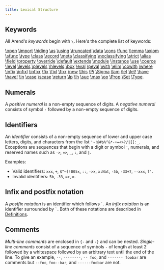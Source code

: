 ```yaml
---
title: Lexical Structure
---
```


## Keywords

All Arend's _keywords_ begin with `\`.
Here's the complete list of keywords:

[\open](definitions/modules#open-commands) [\import](definitions/modules#import-commands) [\hiding](definitions/modules#open-commands) [\as](definitions/modules#open-commands) [\using](definitions/modules#open-commands)
[\truncated](definitions/data#truncation) [\data](definitions/data) [\cons](definitions/data#constructor-synonyms) [\func](definitions/functions) [\lemma](definitions/functions#lemmas) [\axiom](definitions/functions#lemmas) [\sfunc](definitions/functions#sfunc) [\type](definitions/types) [\class](definitions/classes) [\record](definitions/records) [\meta](definitions/metas)
[\classifying](definitions/classes#classifying-fields) [\noclassifying](definitions/classes#classifying-fields) [\strict](definitions/parameters#strict-parameters) [\alias](definitions#aliases)
[\field](definitions/records) [\property](definitions/records#properties) [\override](definitions/records#override) [\default](definitions/records#default) [\extends](definitions/records#extensions) [\module](definitions/modules#modules) [\instance](definitions/classes#instances)
[\use](definitions/coercion) [\coerce](definitions/coercion) [\level](definitions/level) [\levels](expressions/universes#level-polymorphism) [\plevels](expressions/universes#level-parameters) [\hlevels](expressions/universes#level-parameters) [\box](expressions/box) [\eval](definitions/functions#sfunc) [\peval](definitions/functions#sfunc)
[\with](definitions/functions#pattern-matching) [\elim](definitions/functions#elim) [\cowith](definitions/functions#copattern-matching) [\where](definitions/modules#where-blocks)
[\infix](definitions#infix-operators) [\infixl](definitions#infix-operators) [\infixr](definitions#infix-operators) [\fix](definitions#precedence) [\fixl](definitions#precedence) [\fixr](definitions#precedence)
[\new](expressions/class-ext) [\this](definitions/records#this) [\Pi](expressions/pi) [\Sigma](expressions/sigma) [\lam](expressions/pi) [\let](expressions/let) [\let!](expressions/let) [\have](expressions/let) [\have!](expressions/let) [\in](expressions/let) [\case](expressions/case) [\scase](expressions/case#scase) [\return](expressions/case)
[\lp](expressions/universes#level-polymorphism) [\lh](expressions/universes#level-polymorphism) [\suc](expressions/universes#level-polymorphism) [\max](expressions/universes#level-polymorphism) [\oo](expressions/universes#level-polymorphism)
[\Prop](expressions/universes) [\Set](expressions/universes) [\Type](expressions/universes).

## Numerals

A _positive numeral_ is a non-empty sequence of digits.
A _negative numeral_ consists of symbol `-` followed by a non-empty sequence of digits.

## Identifiers

An _identifier_ consists of a non-empty sequence of lower and upper case letters, digits, and characters from the list `'~!@#$%^&*-+=<>?/|[]:_`.
Exceptions are sequences that begin with a digit or symbol `'`, numerals, and reserved names such as `->`, `=>`, `_`, `:`, and `|`.

Examples:

* Valid identifiers: `xxx`, `+`, `$^~]!005x`, `::`, `->x`, `x:Nat`, `-5b`, `-33+7`, `--xxx`, `f'`.
* Invalid identifiers: `5b`, `-33`, `=>`, `α`.

## Infix and postfix notation

A _postfix notation_ is an identifier which follows `` ` ``.
An _infix notation_ is an identifier surrounded by `` ` ``.
Both of these notations are described in [Definitions](definitions).

## Comments

_Multi-line comments_ are enclosed in `{-` and `-}` and can be nested.
_Single-line comments_ consist of a sequence of symbols `-` of length at least 2 followed by a whitespace followed by an arbitrary text until the end of the line.
To give an example, `--`, `--------`, `-- foo`, and `------- foobar` are comments but `--foo`, `foo--bar`, and `------foobar` are not.
